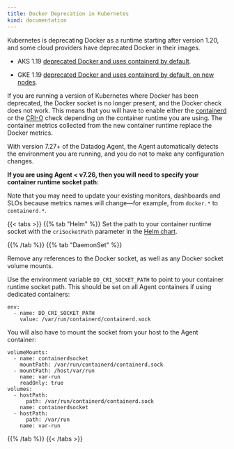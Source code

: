 ```yaml
---
title: Docker Deprecation in Kubernetes
kind: documentation
---
```


Kubernetes is deprecating Docker as a runtime starting after version 1.20, and some cloud providers have deprecated Docker in their images. 

- AKS 1.19 [deprecated Docker and uses containerd by default][1].

- GKE 1.19 [deprecated Docker and uses containerd by default, on new nodes][2].

If you are running a version of Kubernetes where Docker has been deprecated, the Docker socket is no longer present, and the Docker check does not work. This means that you will have to enable either the [containerd][3] or the [CRI-O][4] check depending on the container runtime you are using. The container metrics collected from the new container runtime replace the Docker metrics.

With version 7.27+ of the Datadog Agent, the Agent automatically detects the environment you are running, and you do not to make any configuration changes.

**If you are using Agent < v7.26, then you will need to specify your container runtime socket path:**

Note that you may need to update your existing monitors, dashboards and SLOs because metrics names will change—for example, from `docker.*` to `containerd.*`.

{{< tabs >}}
{{% tab "Helm" %}}
Set the path to your container runtime socket with the `criSocketPath` parameter in the [Helm chart][1].

[1]: https://github.com/DataDog/helm-charts/blob/d8817b4401b75b1a064481da989c451633249ea9/charts/datadog/values.yaml#L262-L263
{{% /tab %}}
{{% tab "DaemonSet" %}}

Remove any references to the Docker socket, as well as any Docker socket volume mounts.

Use the environment variable `DD_CRI_SOCKET_PATH` to point to your container runtime socket path. This should be set on all Agent containers if using dedicated containers:

```
env:
  - name: DD_CRI_SOCKET_PATH
    value: /var/run/containerd/containerd.sock
```

You will also have to mount the socket from your host to the Agent container:

```
volumeMounts:
  - name: containerdsocket
    mountPath: /var/run/containerd/containerd.sock
  - mountPath: /host/var/run
    name: var-run
    readOnly: true
volumes:
  - hostPath:
      path: /var/run/containerd/containerd.sock
    name: containerdsocket
  - hostPath:
      path: /var/run
    name: var-run
```

{{% /tab %}}
{{< /tabs >}}

[1]: https://github.com/Azure/AKS/releases/tag/2020-11-16
[2]: https://cloud.google.com/kubernetes-engine/docs/release-notes#december_8_2020
[3]: /integrations/containerd/
[4]: /integrations/crio/
